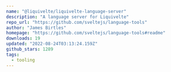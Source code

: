 ```yaml
---
name: "@liquivelte/liquivelte-language-server"
description: "A language server for Liquivelte"
repo_url: "https://github.com/sveltejs/language-tools"
author: "James Birtles"
homepage: "https://github.com/sveltejs/language-tools#readme"
downloads: 19
updated: "2022-08-24T03:13:24.159Z"
github_stars: 1289
tags: 
  - tooling
---
```

